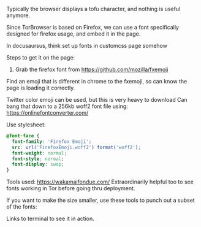 Typically the browser displays a tofu character, and nothing is useful anymore.

Since TorBrowser is based on Firefox, we can use a font specifically designed
for firefox usage, and embed it in the page.

In docusaursus, think set up fonts in customcss page somehow

Steps to get it on the page:

1. Grab the firefox font from https://github.com/mozilla/fxemoji

Find an emoji that is different in chrome to the fxemoji, so can know the page
is loading it correctly.

Twitter color emoji can be used, but this is very heavy to download Can bang
that down to a 256kb woff2 font file using: https://onlinefontconverter.com/

Use stylesheet:

```css
@font-face {
  font-family: 'Firefox Emoji';
  src: url('FirefoxEmoji.woff2') format('woff2');
  font-weight: normal;
  font-style: normal;
  font-display: swap;
}
```

Tools used: https://wakamaifondue.com/ Extraordinarily helpful too to see fonts
working in Tor before going thru deployment.

If you want to make the size smaller, use these tools to punch out a subset of
the fonts:

Links to terminal to see it in action.
